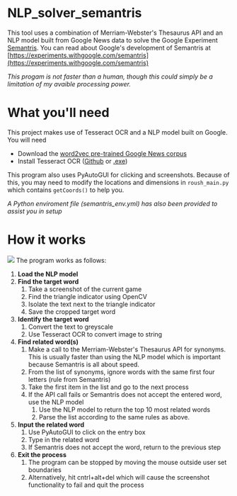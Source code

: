 # NLP_solver_semantris
This tool uses a combination of Merriam-Webster's Thesaurus API and an NLP model built from Google News data to solve the Google Experiment [Semantris](https://research.google.com/semantris/). You can read about Google's development of Semantris at [https://experiments.withgoogle.com/semantris](https://experiments.withgoogle.com/semantris)

*This progam is  not faster than a human, though this could simply be a limitation of my avaible processing power.* 

# What you'll need
This project makes use of Tesseract OCR and a NLP model built on Google. You will need
- Download the [word2vec pre-trained Google News corpus](https://github.com/karoush/NLP_solver_semantris/blob/master/process_graphic.png)
- Install Tesseract OCR ([Github](https://github.com/tesseract-ocr/tesseract) or [.exe](https://sourceforge.net/projects/tesseract-ocr/files/latest/download))

This program also uses PyAutoGUI for clicking and screenshots. Because of this, you may need to modify the locations and dimensions in ```roush_main.py``` which contains ```getCoords()``` to help you.

*A Python enviroment file (semantris_env.yml) has also been provided to assist you in setup*

# How it works
![](https://github.com/karoush/NLP_solver_semantris/blob/master/process_graphic.png)
The program works as follows:
1. **Load the NLP model**
2. **Find the target word**
    1. Take a screenshot of the current game
	2. Find the triangle indicator using OpenCV
	3. Isolate the text next to the triangle indicator
	4. Save the cropped target word
3. **Identify the target word**
    1. Convert the text to greyscale
	2. Use Tesseract OCR to convert image to string
4. **Find related word(s)**
    1. Make a call to the Merriam-Webster's Thesaurus API for synonyms. This is usually faster than using the NLP model which is important because Semantris is all about speed.
	2. From the list of synonyms, ignore words with the same first four letters (rule from Semantris)
	3. Take the first item in the list and go to the next process 
	3. If the API call fails or Semantris does not accept the entered word, use the NLP model
	    1. Use the NLP model to return the top 10 most related words
		2. Parse the list according to the same rules as above.
5. **Input the related word**
    1. Use PyAutoGUI to click on the entry box
	2. Type in the related word 
	3. If Semantris does not accept the word, return to the previous step
6. **Exit the process**
    1. The program can be stopped by moving the mouse outside user set boundaries
	2. Alternatively, hit cntrl+alt+del which will cause the screenshot functionality to fail and quit the process
